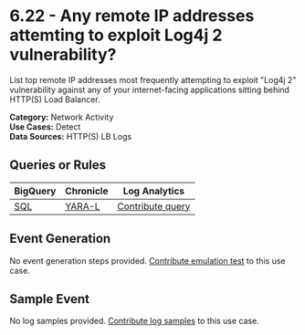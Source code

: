 # 6.22 - Any remote IP addresses attemting to exploit Log4j 2 vulnerability?
List top remote IP addresses most frequently attempting to exploit "Log4j 2" vulnerability
against any of your internet-facing applications sitting behind HTTP(S) Load Balancer.


**Category:** Network Activity
</br>
**Use Cases:** Detect
</br>
**Data Sources:** HTTP(S) LB Logs
</br>



## Queries or Rules
BigQuery | Chronicle | Log Analytics
--- | --- | ---
[SQL](../../backends/bigquery/sql/6_22_log4j_exploit_attempts_remote_IP_address_list.sql) | [YARA-L](../../backends/chronicle/yaral/6_22_log4j_exploit_attempts_remote_IP_address_list.yaral) | [Contribute query](../../CONTRIBUTING.md)

## Event Generation
No event generation steps provided. [Contribute emulation test](../../CONTRIBUTING.md) to this use case.

## Sample Event
No log samples provided. [Contribute log samples](../../CONTRIBUTING.md) to this use case.

